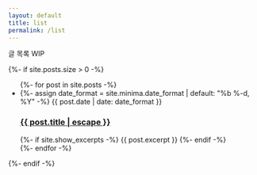 ```yaml
---
layout: default
title: list
permalink: /list
---
```


글 목록 WIP

{%- if site.posts.size > 0 -%}
<ul>
{%- for post in site.posts -%}
<li>
    {%- assign date_format = site.minima.date_format | default: "%b %-d, %Y" -%}
    <span>{{ post.date | date: date_format }}</span>
    <h3>
    <a href="{{ post.url | relative_url }}">
        {{ post.title | escape }}
    </a>
    </h3>
    {%- if site.show_excerpts -%}
    {{ post.excerpt }}
    {%- endif -%}
</li>
{%- endfor -%}
</ul>
{%- endif -%}